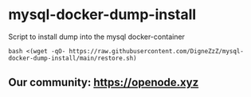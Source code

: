 # mysql-docker-dump-install
Script to install dump into the mysql docker-container

```
bash <(wget -qO- https://raw.githubusercontent.com/DigneZzZ/mysql-docker-dump-install/main/restore.sh)
```
## Our community: https://openode.xyz



